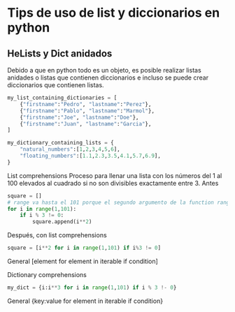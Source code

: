 # Tips de uso de list y diccionarios en python

## HeLists y Dict anidados
Debido a que en python todo es un objeto, es posible realizar listas anidades o listas que contienen diccionarios e incluso se puede crear diccionarios que contienen listas.

```python
my_list_containing_dictionaries = [
    {"firstname":"Pedro", "lastname":"Perez"},
    {"firstname":"Pablo", "lastname":"Marmol"},
    {"firstname":"Joe", "lastname":"Doe"},
    {"firstname":"Juan", "lastname":"Garcia"},
]

my_dictionary_containing_lists = {
    "natural_numbers":[1,2,3,4,5,6],
    "floating_numbers":[1.1,2.3,3.5,4.1,5.7,6.9],
}
```

List comprehensions
Proceso para llenar una lista con los números del 1 al 100 elevados al cuadrado si no son divisibles exactamente entre 3.
Antes

```python
square = []
# range va hasta el 101 porque el segundo argumento de la function range no es inclusivo en el conteo
for i in range(1,101):
    if i % 3 != 0:
        square.append(i**2)
```

Después, con list comprehensions

```python
square = [i**2 for i in range(1,101) if i%3 != 0]
```

General
[element for element in iterable if condition]

Dictionary comprehensions

```python
my_dict = {i:i**3 for i in range(1,101) if i % 3 !- 0}
```

General
{key:value for element in iterable if condition}
<!--stackedit_data:
eyJoaXN0b3J5IjpbLTIwNzkwOTI5NzldfQ==
-->